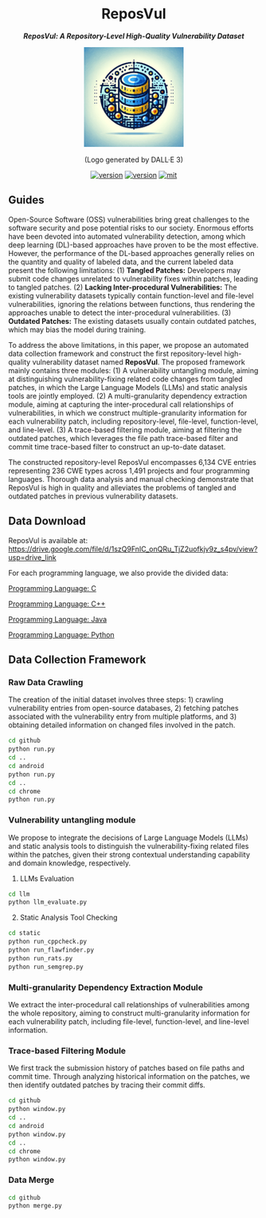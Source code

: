 <div align="center">
    <h1>
    ReposVul
    </h1>
    <p>
    <b><em>ReposVul: A Repository-Level High-Quality Vulnerability Dataset</em></b>
    </p>
    <p>
    <img src="logo.png" alt="ReposVul Logo" style="width: 200px; height: 200px;">
    </p>
    <p>
    (Logo generated by DALL·E 3)
    </p>
    <a href="https://github.com/ddlBoJack/MT4SSL"><img src="https://img.shields.io/badge/Platform-linux-lightgrey" alt="version"></a>
    <a href="https://github.com/ddlBoJack/MT4SSL"><img src="https://img.shields.io/badge/Python-3.8+-orange" alt="version"></a>
    <a href="https://github.com/ddlBoJack/MT4SSL"><img src="https://img.shields.io/badge/License-MIT-red.svg" alt="mit"></a>
</div>

## Guides

Open-Source Software (OSS) vulnerabilities bring great challenges to the software security and pose potential risks to our society. Enormous efforts have been devoted into automated vulnerability detection, among which deep learning (DL)-based approaches have proven to be the most effective. However, the performance of the DL-based approaches generally relies on the quantity and quality of labeled data, and the current labeled data present the following limitations: (1) **Tangled Patches:** Developers may submit code changes unrelated to vulnerability fixes within patches, leading to tangled patches. (2) **Lacking Inter-procedural Vulnerabilities:** The existing vulnerability datasets typically contain function-level and file-level vulnerabilities, ignoring the relations between functions, thus rendering the approaches unable to detect the inter-procedural vulnerabilities. (3) **Outdated Patches:** The existing datasets usually contain outdated patches, which may bias the model during training.

To address the above limitations, in this paper, we propose an automated data collection framework and construct the first repository-level high-quality vulnerability dataset named **ReposVul**. The proposed framework mainly contains three modules: (1) A vulnerability untangling module, aiming at distinguishing vulnerability-fixing related code changes from tangled patches, in which the Large Language Models (LLMs) and static analysis tools are jointly employed. (2) A multi-granularity dependency extraction module, aiming at capturing the inter-procedural call relationships of vulnerabilities, in which we construct multiple-granularity information for each vulnerability patch, including repository-level, file-level, function-level, and line-level. (3) A trace-based filtering module, aiming at filtering the outdated patches, which leverages the file path trace-based filter and commit time trace-based filter to construct an up-to-date dataset.

The constructed repository-level ReposVul encompasses 6,134 CVE entries representing 236 CWE types across 1,491 projects and four programming languages. Thorough data analysis and manual checking demonstrate that ReposVul is high in quality and alleviates the problems of tangled and outdated patches in previous vulnerability datasets.

## Data Download 
ReposVul is available at:
https://drive.google.com/file/d/1szQ9FnIC_onQRu_TjZ2uofkjv9z_s4pv/view?usp=drive_link

For each programming language, we also provide the divided data:

[Programming Language: C](https://drive.google.com/file/d/1UNHKaEU1Hls5fmOFLW2YefGN1FqGeOrA/view?usp=drive_link)

[Programming Language: C++](https://drive.google.com/file/d/1jYwIOXJUHhbTA0UkKVLQYyuxKBlv2kKO/view?usp=drive_link)

[Programming Language: Java](https://drive.google.com/file/d/18pkURdURNzQItFy2DdA0b7lNhfGCnEdZ/view?usp=drive_link)

[Programming Language: Python](https://drive.google.com/file/d/1-KOYI9h5G-UDB1UCBpitPq-6OWCy6YRa/view?usp=drive_link)

## Data Collection Framework
### Raw Data Crawling
The creation of the initial dataset involves three steps: 1) crawling vulnerability entries from open-source databases, 2) fetching patches associated with the vulnerability entry from multiple platforms, and 3) obtaining detailed information on changed files involved in the patch.

```bash
cd github
python run.py
cd ..
cd android
python run.py
cd ..
cd chrome
python run.py
```

### Vulnerability untangling module
We propose to integrate the decisions of Large Language Models (LLMs) and static analysis tools to distinguish the vulnerability-fixing related files within the patches, given their strong contextual understanding capability and domain
knowledge, respectively.
1. LLMs Evaluation
```bash
cd llm
python llm_evaluate.py
```
2. Static Analysis Tool Checking
```bash
cd static
python run_cppcheck.py
python run_flawfinder.py
python run_rats.py
python run_semgrep.py
```

### Multi-granularity Dependency Extraction Module
We extract the inter-procedural call relationships of vulnerabilities among the whole repository, aiming to construct multi-granularity information for each vulnerability patch, including file-level, function-level, and line-level information.

### Trace-based Filtering Module
We first track the submission history of patches based on file paths and commit time. Through analyzing historical information on the patches, we then identify outdated patches by tracing their commit diffs.

```bash
cd github
python window.py
cd ..
cd android
python window.py
cd ..
cd chrome
python window.py
```

### Data Merge
```bash
cd github
python merge.py
```

